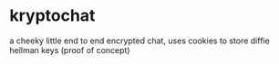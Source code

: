 # kryptochat
a cheeky little end to end encrypted chat, uses cookies to store diffie hellman keys (proof of concept)
